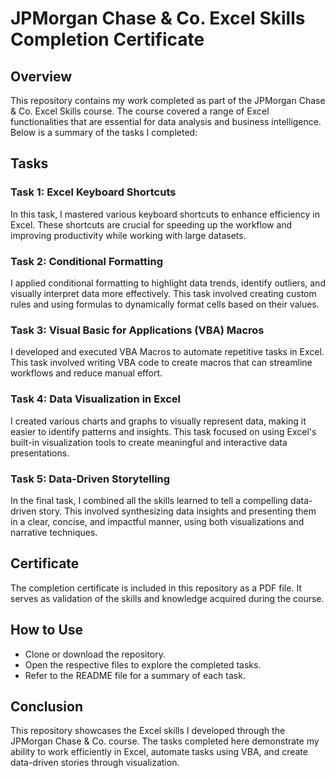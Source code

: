# JPMorgan Chase & Co. Excel Skills Completion Certificate

## Overview

This repository contains my work completed as part of the JPMorgan Chase & Co. Excel Skills course. The course covered a range of Excel functionalities that are essential for data analysis and business intelligence. Below is a summary of the tasks I completed:

## Tasks

### Task 1: Excel Keyboard Shortcuts
In this task, I mastered various keyboard shortcuts to enhance efficiency in Excel. These shortcuts are crucial for speeding up the workflow and improving productivity while working with large datasets.

### Task 2: Conditional Formatting
I applied conditional formatting to highlight data trends, identify outliers, and visually interpret data more effectively. This task involved creating custom rules and using formulas to dynamically format cells based on their values.

### Task 3: Visual Basic for Applications (VBA) Macros
I developed and executed VBA Macros to automate repetitive tasks in Excel. This task involved writing VBA code to create macros that can streamline workflows and reduce manual effort.

### Task 4: Data Visualization in Excel
I created various charts and graphs to visually represent data, making it easier to identify patterns and insights. This task focused on using Excel's built-in visualization tools to create meaningful and interactive data presentations.

### Task 5: Data-Driven Storytelling
In the final task, I combined all the skills learned to tell a compelling data-driven story. This involved synthesizing data insights and presenting them in a clear, concise, and impactful manner, using both visualizations and narrative techniques.

## Certificate
The completion certificate is included in this repository as a PDF file. It serves as validation of the skills and knowledge acquired during the course.

## How to Use
- Clone or download the repository.
- Open the respective files to explore the completed tasks.
- Refer to the README file for a summary of each task.

## Conclusion
This repository showcases the Excel skills I developed through the JPMorgan Chase & Co. course. The tasks completed here demonstrate my ability to work efficiently in Excel, automate tasks using VBA, and create data-driven stories through visualization.
